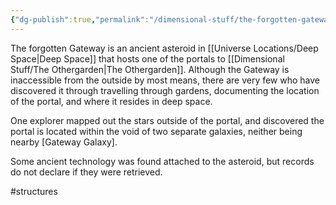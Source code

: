 ```yaml
---
{"dg-publish":true,"permalink":"/dimensional-stuff/the-forgotten-gateway/"}
---
```


The forgotten Gateway is an ancient asteroid in [[Universe Locations/Deep Space\|Deep Space]] that hosts one of the portals to [[Dimensional Stuff/The Othergarden\|The Othergarden]]. Although the Gateway is inaccessible from the outside by most means, there are very few who have discovered it through travelling through gardens, documenting the location of the portal, and where it resides in deep space.

One explorer mapped out the stars outside of the portal, and discovered the portal is located within the void of two separate galaxies, neither being nearby [Gateway Galaxy].

Some ancient technology was found attached to the asteroid, but records do not declare if they were retrieved.

#structures